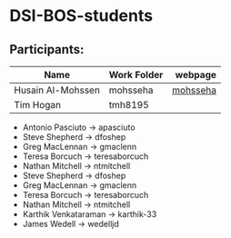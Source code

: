 # DSI-BOS-students


## Participants:
|Name                 | Work Folder | webpage                               |
|---------------------|-------------|--------------------------------------:|
|Husain Al-Mohssen    | mohsseha    |[mohsseha](https://mohsseha.github.io) |
| Tim Hogan | tmh8195| |
- Antonio Pasciuto -> apasciuto
- Steve Shepherd -> dfoshep
- Greg MacLennan -> gmaclenn
- Teresa Borcuch -> teresaborcuch
- Nathan Mitchell -> ntmitchell
- Steve Shepherd -> dfoshep
- Greg MacLennan -> gmaclenn
- Teresa Borcuch -> teresaborcuch
- Nathan Mitchell -> ntmitchell
- Karthik Venkataraman -> karthik-33
- James Wedell -> wedelljd
